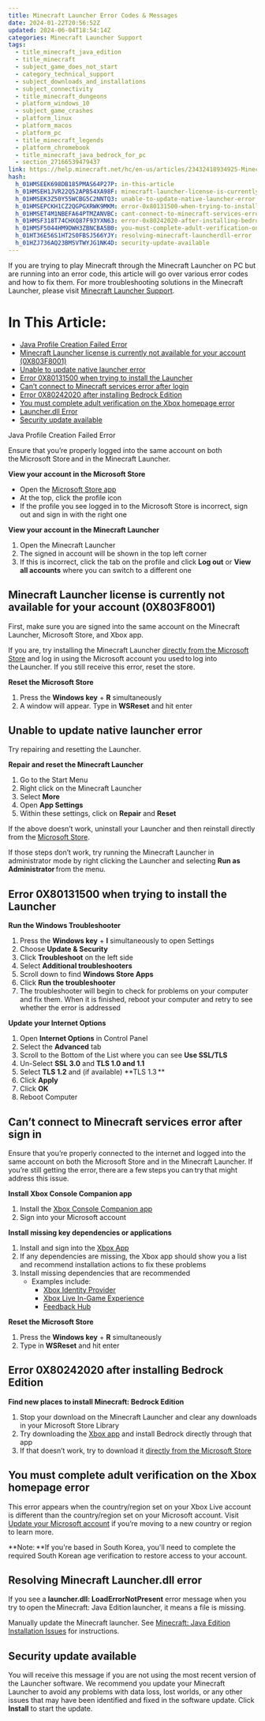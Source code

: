 ```yaml
---
title: Minecraft Launcher Error Codes & Messages
date: 2024-01-22T20:56:52Z
updated: 2024-06-04T18:54:14Z
categories: Minecraft Launcher Support
tags:
  - title_minecraft_java_edition
  - title_minecraft
  - subject_game_does_not_start
  - category_technical_support
  - subject_downloads_and_installations
  - subject_connectivity
  - title_minecraft_dungeons
  - platform_windows_10
  - subject_game_crashes
  - platform_linux
  - platform_macos
  - platform_pc
  - title_minecraft_legends
  - platform_chromebook
  - title_minecraft_java_bedrock_for_pc
  - section_27166539479437
link: https://help.minecraft.net/hc/en-us/articles/23432418934925-Minecraft-Launcher-Error-Codes-Messages
hash:
  h_01HMSEEK698DB185PMAS64P27P: in-this-article
  h_01HMSEH1JVR22Q52APB54XA98F: minecraft-launcher-license-is-currently-not-available-for-your-account-0x803f8001
  h_01HMSEK3Z50Y55WCBG5C2NNTQ3: unable-to-update-native-launcher-error
  h_01HMSEPCKH1CZ2QGPGXRWK9MKM: error-0x80131500-when-trying-to-install-the-launcher
  h_01HMSET4M1NBEFA64PTMZANVBC: cant-connect-to-minecraft-services-error-after-sign-in
  h_01HMSF318T74CHXQ87F93YXN63: error-0x80242020-after-installing-bedrock-edition
  h_01HMSF5044HM9DWH3ZBNCBA5B0: you-must-complete-adult-verification-on-the-xbox-homepage-error
  h_01HT36E56S1HT2S0FBSJ566YJY: resolving-minecraft-launcherdll-error
  h_01HZJ736AQ23BMSVTWYJG1NK4D: security-update-available
---
```


If you are trying to play Minecraft through the Minecraft Launcher on PC but are running into an error code, this article will go over various error codes and how to fix them. For more troubleshooting solutions in the Minecraft Launcher, please visit [Minecraft Launcher Support](./Minecraft-Launcher-Support.md).

# In This Article:

- [Java Profile Creation Failed Error](https://help.minecraft.net/hc/en-us/articles/undefined#h_01HMSEEWYX37F3TH7XNP7A3ZPX)
- [Minecraft Launcher license is currently not available for your account (0X803F8001)](https://help.minecraft.net/hc/en-us/articles/undefined#h_01HMSEH1JVR22Q52APB54XA98F)
- [Unable to update native launcher error](https://help.minecraft.net/hc/en-us/articles/undefined#h_01HMSEK3Z50Y55WCBG5C2NNTQ3)
- [Error 0X80131500 when trying to install the Launcher](https://help.minecraft.net/hc/en-us/articles/undefined#h_01HMSEPCKH1CZ2QGPGXRWK9MKM)
- [Can’t connect to Minecraft services error after login](https://help.minecraft.net/hc/en-us/articles/undefined#h_01HMSET4M1NBEFA64PTMZANVBC)
- [Error 0X80242020 after installing Bedrock Edition](https://help.minecraft.net/hc/en-us/articles/undefined#h_01HMSF318T74CHXQ87F93YXN63)
- [You must complete adult verification on the Xbox homepage error](https://help.minecraft.net/hc/en-us/articles/undefined#h_01HMSF5044HM9DWH3ZBNCBA5B0)
- [Launcher.dll Error](#resolving-minecraft-launcherdll-error)
- [Security update available](#security-update-available)

Java Profile Creation Failed Error

Ensure that you’re properly logged into the same account on both the Microsoft Store and in the Minecraft Launcher.

**View your account in the Microsoft Store**

- Open the [Microsoft Store app](http://aka.ms/MSStoreHome)
- At the top, click the profile icon
- If the profile you see logged in to the Microsoft Store is incorrect, sign out and sign in with the right one

**View your account in the Minecraft Launcher**

1.  Open the Minecraft Launcher
2.  The signed in account will be shown in the top left corner
3.  If this is incorrect, click the tab on the profile and click **Log out** or **View all accounts** where you can switch to a different one

## Minecraft Launcher license is currently not available for your account (0X803F8001)

First, make sure you are signed into the same account on the Minecraft Launcher, Microsoft Store, and Xbox app.

If you are, try installing the Minecraft Launcher [directly from the Microsoft Store](https://aka.ms/NewMCLauncher) and log in using the Microsoft account you used to log into the Launcher. If you still receive this error, reset the store.

**Reset the Microsoft Store**

1.  Press the **Windows key** + **R** simultaneously
2.  A window will appear. Type in **WSReset** and hit enter

## Unable to update native launcher error

Try repairing and resetting the Launcher.

**Repair and reset the Minecraft Launcher**

1.  Go to the Start Menu 
2.  Right click on the Minecraft Launcher 
3.  Select **More**
4.  Open **App Settings**
5.  Within these settings, click on **Repair** and **Reset**

If the above doesn’t work, uninstall your Launcher and then reinstall directly from the [Microsoft Store](https://aka.ms/NewMCLauncher).

If those steps don’t work, try running the Minecraft Launcher in administrator mode by right clicking the Launcher and selecting **Run as Administrator** from the menu.

## Error 0X80131500 when trying to install the Launcher

**Run the Windows Troubleshooter**

1.  Press the **Windows key** + **I** simultaneously to open Settings
2.  Choose **Update & Security**
3.  Click **Troubleshoot** on the left side
4.  Select **Additional troubleshooters**
5.  Scroll down to find **Windows Store Apps**
6.  Click **Run the troubleshooter**
7.  The troubleshooter will begin to check for problems on your computer and fix them. When it is finished, reboot your computer and retry to see whether the error is addressed

**Update your Internet Options**

1.  Open **Internet Options** in Control Panel
2.  Select the **Advanced** tab
3.  Scroll to the Bottom of the List where you can see **Use SSL/TLS**
4.  Un-Select **SSL 3.0** and **TLS 1.0 and 1.1**
5.  Select **TLS 1.2** and (if available) **TLS 1.3 **
6.  Click **Apply**
7.  Click **OK**
8.  Reboot Computer

## Can’t connect to Minecraft services error after sign in

Ensure that you’re properly connected to the internet and logged into the same account on both the Microsoft Store and in the Minecraft Launcher. If you’re still getting the error, there are a few steps you can try that might address this issue.

**Install Xbox Console Companion app**

1.  Install the [Xbox Console Companion app](https://aka.ms/XboxConsoleCompanion)
2.  Sign into your Microsoft account

**Install missing key dependencies or applications**

1.  Install and sign into the [Xbox App](https://aka.ms/DLXboxApp)
2.  If any dependencies are missing, the Xbox app should show you a list and recommend installation actions to fix these problems
3.  Install missing dependencies that are recommended
    - Examples include:
      - [Xbox Identity Provider](https://aka.ms/XboxIdentityProvider)
      - [Xbox Live In-Game Experience](https://aka.ms/XboxLiveInGame)
      - [Feedback Hub](https://aka.ms/DLFeedbackHub)

**Reset the Microsoft Store**

1.  Press the **Windows key** + **R** simultaneously
2.  Type in **WSReset** and hit enter

## Error 0X80242020 after installing Bedrock Edition

**Find new places to install Minecraft: Bedrock Edition**

1.  Stop your download on the Minecraft Launcher and clear any downloads in your Microsoft Store Library
2.  Try downloading the [Xbox app](https://aka.ms/DLXboxApp) and install Bedrock directly through that app
3.  If that doesn’t work, try to download it [directly from the Microsoft Store](https://www.xbox.com/en-US/games/store/minecraft-for-windows/9NBLGGH2JHXJ/0010)

## You must complete adult verification on the Xbox homepage error

This error appears when the country/region set on your Xbox Live account is different than the country/region set on your Microsoft account. Visit [Update your Microsoft account](https://support.xbox.com/en-US/help/account-profile/manage-account/update-microsoft-account-country-region) if you’re moving to a new country or region to learn more.

**Note: **If you're based in South Korea, you'll need to complete the required South Korean age verification to restore access to your account.

## Resolving Minecraft Launcher.dll error

If you see a **launcher.dll: LoadErrorNotPresent** error message when you try to open the Minecraft: Java Edition launcher, it means a file is missing. 

Manually update the Minecraft launcher. See [Minecraft: Java Edition Installation Issues](../Download-Install/System-Requirements-for-Minecraft-Java-Edition.md) for instructions.

## Security update available

You will receive this message if you are not using the most recent version of the Launcher software. We recommend you update your Minecraft Launcher to avoid any problems with data loss, lost worlds, or any other issues that may have been identified and fixed in the software update. Click **Install** to start the update.
